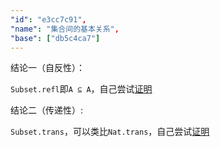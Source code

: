 ```yaml
---
"id": "e3cc7c91",
"name": "集合间的基本关系",
"base": ["db5c4ca7"]
---
```


结论一（自反性）：

`Subset.refl`即`A ⊆ A`，自己尝试[证明](q:sssss)

结论二（传递性）:

`Subset.trans`，可以类比`Nat.trans`，自己尝试[证明](q:sssxxx)
